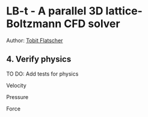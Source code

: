 # LB-t - A parallel 3D lattice-Boltzmann CFD solver

Author: [Tobit Flatscher](https://github.com/2b-t)

## 4. Verify physics

TO DO: Add tests for physics

Velocity

Pressure

Force
